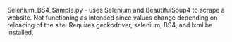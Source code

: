 Selenium_BS4_Sample.py - uses Selenium and BeautifulSoup4 to scrape a website. Not functioning as intended since values change depending on reloading of the site. Requires geckodriver, selenium, BS4, and lxml be installed.
